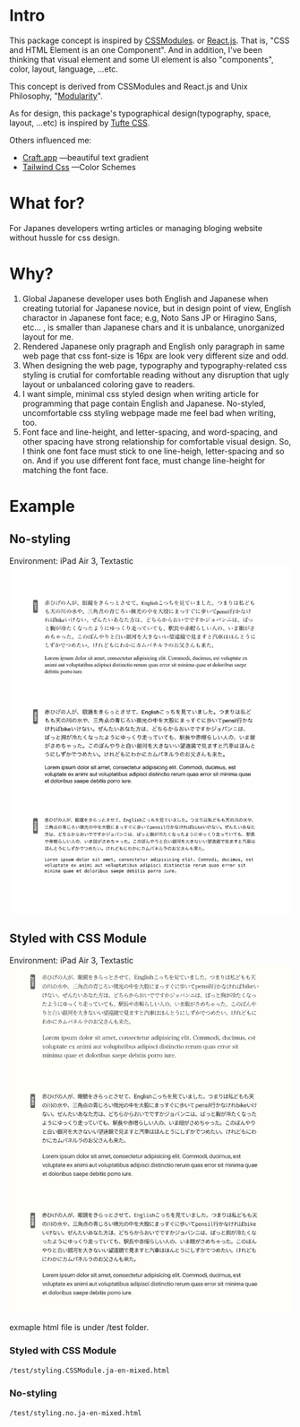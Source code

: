 # Intro
This package concept is inspired by [CSSModules](https://github.com/css-modules/css-modules). or [React.js](https://reactjs.org). That is, "CSS and HTML Element is an one Component". And in addition, I've been thinking that visual element and some UI element is also "components", color, layout, language, ...etc.

This concept is derived from CSSModules and React.js and Unix Philosophy, "[Modularity](http://www.linfo.org/unix_philosophy.html)".

As for design, this package's typographical design(typography, space, layout, ...etc) is inspired by [Tufte CSS](https://github.com/edwardtufte/tufte-css).


Others influenced me: 
- [Craft.app](https://www.craft.do) —beautiful text gradient
- [Tailwind Css](https://tailwindcss.com) —Color Schemes



# What for?
For Japanes developers wrting articles or managing bloging website without hussle for css design.

# Why?
1. Global Japanese developer uses both English and Japanese when creating tutorial for Japanese novice, but in design point of view, English charactor in Japanese font face; e.g, Noto Sans JP or Hiragino Sans, etc... , is smaller than Japanese chars and it is unbalance, unorganized layout for me.
2. Rendered Japanese only pragraph and English only paragraph in same web page that css font-size is 16px are look very different size and odd.
3. When designing the web page, typography and typography-related css styling is crutial for comfortable reading without any disruption that ugly layout or unbalanced coloring gave to readers.
4. I want simple, minimal css styled design when writing article for programming that page contain English and Japanese. No-styled, uncomfortable css styling webpage made me feel bad when writing, too.
5. Font face and line-height, and letter-spacing, and word-spacing, and other spacing have strong relationship for comfortable visual design. So, I think one font face must stick to one line-heigh, letter-spacing and so on. And if you use different font face, must change line-height for matching the font face.

# Example
## No-styling
Environment: iPad Air 3, Textastic
![no-styling image](src/img/no-styling.jpeg)

## Styled with CSS Module
Environment: iPad Air 3, Textastic
![styled image](src/img/styled.jpeg)



exmaple html file is under /test folder.

### Styled with CSS Module  
`/test/styling.CSSModule.ja-en-mixed.html`
### No-styling
`/test/styling.no.ja-en-mixed.html`